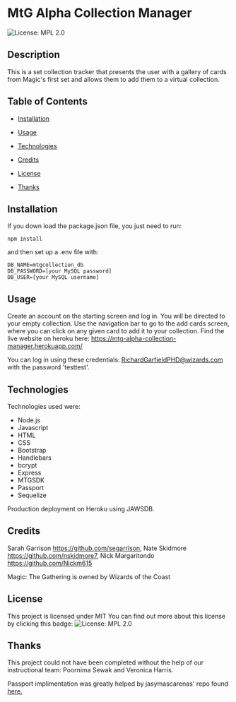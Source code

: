 # MtG Alpha Collection Manager

![License: MPL 2.0](https://img.shields.io/badge/License-MPL%202.0-brightgreen.svg)

## Description

This is a set collection tracker that presents the user with a gallery of cards from Magic's first set and allows them to add them to a virtual collection.


## Table of Contents

- [Installation](#Installation)

- [Usage](#Usage)

- [Technologies](#Technologies)

- [Credits](#Credits)

- [License](#License)

- [Thanks](#Thanks)


## Installation

If you down load the package.json file, you just need to run: 

```npm install```

and then set up a .env file with:
```
DB_NAME=mtgcollection_db
DB_PASSWORD=[your MySQL password]
DB_USER=[your MySQL username]
```

## Usage

Create an account on the starting screen and log in. You will be directed to your empty collection. Use the navigation bar to go to the add cards screen, where you can click on any given card to add it to your collection. Find the live website on heroku here: https://mtg-alpha-collection-manager.herokuapp.com/ 

You can log in using these credentials: RichardGarfieldPHD@wizards.com with the password 'testtest'.

## Technologies

Technologies used were:

- Node.js
- Javascript
- HTML
- CSS
- Bootstrap
- Handlebars
- bcrypt
- Express
- MTGSDK
- Passport
- Sequelize

Production deployment on Heroku using JAWSDB.

## Credits

Sarah Garrison https://github.com/segarrison, Nate Skidmore https://github.com/nskidmore7, Nick Margaritondo https://github.com/Nickm615

Magic: The Gathering is owned by Wizards of the Coast


## License

This project is licensed under MIT
You can find out more about this license by clicking this badge: ![License: MPL 2.0](https://img.shields.io/badge/License-MPL%202.0-brightgreen.svg)

## Thanks

This project could not have been completed without the help of our instructional team: Poornima Sewak and Veronica Harris.

Passport implimentation was greatly helped by jasymascarenas' repo found [here.](https://github.com/jaymascarenas/node-passport-sequelize)